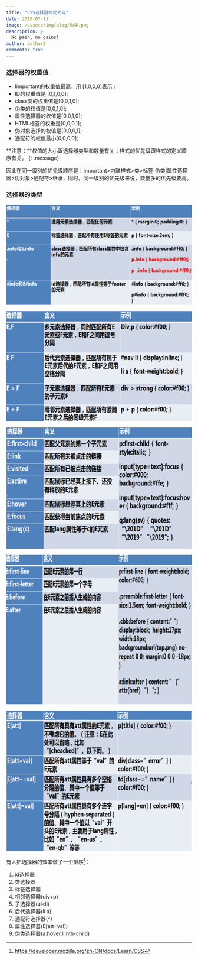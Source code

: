 ```yaml
---
title: "CSS选择器的优先级"
date: 2018-07-11
image: /assets/img/blog/伪类.png
description: >
  No pain, no gains!
author: author2
comments: true
---
```


### 选择器的权重值

- !important的权重值最高，用 [1,0,0,0]表示；
- ID的权重值是 [0,1,0,0];
- class类的权重值是[0,0,1,0];
- 伪类的权值是[0,0,1,0];
- 属性选择器的权值是[0,0,1,0];
- HTML标签的权重是[0,0,0,1];
- 伪对象选择的权值是[0,0,0,1];
- 通配符的权值最小[0,0,0,0];

**注意：**权值的大小跟选择器类型和数量有关；样式的优先级跟样式的定义顺序有关。
{: .message}

因此在同一级别的优先级顺序是：important>内联样式>类>标签|伪类|属性选择器>伪对象>通配符>继承，同时，同一级别的优先级来说，数量多的优先级要高。

### 选择器的类型

![基本选择器](/assets/img/blog/基础的选择器.png)

![组合选择器](/assets/img/blog/组合选择器.png)

![伪类](/assets/img/blog/伪类.png)

![伪元素](/assets/img/blog/伪元素.png)

![属性选择器](/assets/img/blog/属性选择器.png)

有人把选择器的效率做了一个排序[^1]：

1. id选择器
2. 类选择器
3. 标签选择器
4. 相邻选择器(div+p)
5. 子选择器(ul<li)
6. 后代选择器(li a)
7. 通配符选择器(`*`)
8. 属性选择器(E[att=val])
9. 伪类选择器(a:hover,li:nth-child)





[^1]: https://developer.mozilla.org/zh-CN/docs/Learn/CSS